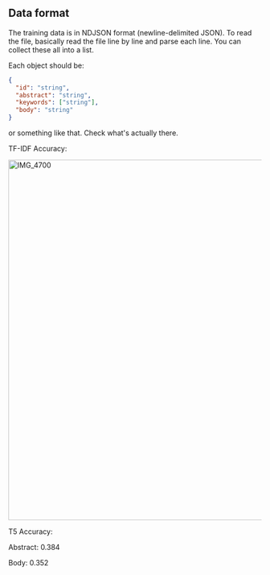 
## Data format
The training data is in NDJSON format (newline-delimited JSON). To read the file, basically read the file
line by line and parse each line. You can collect these all into a list.

Each object should be:
```json
{
  "id": "string",
  "abstract": "string",
  "keywords": ["string"],
  "body": "string"
}
```
or something like that. Check what's actually there.

TF-IDF Accuracy:

<img width="716" alt="IMG_4700" src="https://github.com/user-attachments/assets/dd7156c0-7e6a-49fd-a2c4-db342eb7d98d" />

T5 Accuracy:

Abstract: 0.384

Body: 0.352
